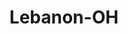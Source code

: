 ---
title: Lebanon-OH
slug: lebanon-oh
f_state:
- cms/state/ohio.md
f_locations:
- cms/payday-loan/advance-america-2122.md
- cms/payday-loan/advance-insurance-3357.md
- cms/payday-loan/cashland-9193.md
- cms/payday-loan/cashland-inc-9408.md
- cms/payday-loan/check-advance-10300.md
- cms/payday-loan/check-advance-10301.md
- cms/payday-loan/check-advance-of-ohio-10406.md
- cms/payday-loan/check-into-cash-12273.md
- cms/payday-loan/check-into-cash-of-ohio-13525.md
- cms/payday-loan/hometown-cash-advance-19484.md
- cms/payday-loan/hometown-cash-advance-19487.md
- cms/payday-loan/hometown-cash-advance-19488.md
- cms/payday-loan/one-source-cash-advance-23258.md
- cms/payday-loan/one-source-cash-advance-23261.md
updated-on: '2024-05-30T13:41:28.615Z'
created-on: '2024-05-30T13:41:28.615Z'
published-on: '2024-05-30T13:54:32.469Z'
f_city: Lebanon
layout: '[city].html'
tags: city
---